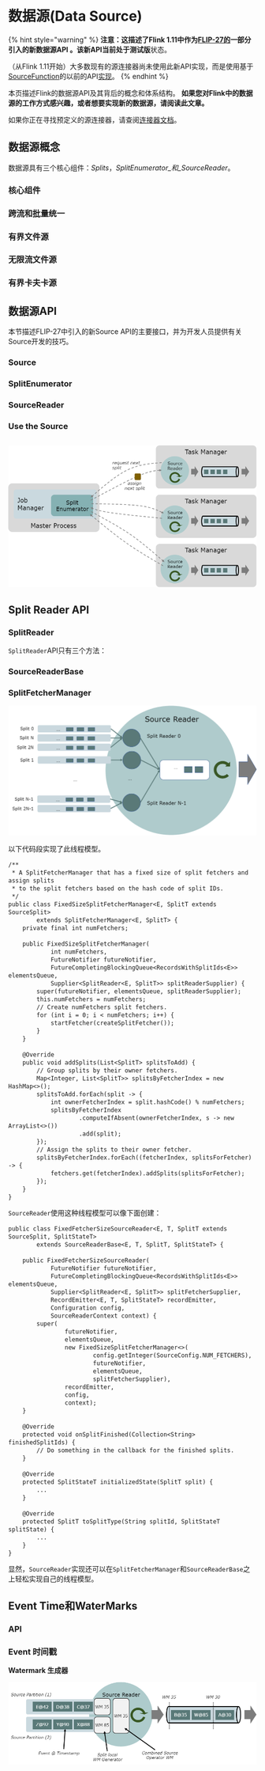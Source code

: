 # 数据源\(Data Source\)

{% hint style="warning" %}
**注意：**这描述了Flink 1.11中作为[FLIP-27的](https://cwiki.apache.org/confluence/display/FLINK/FLIP-27%3A+Refactor+Source+Interface)一部分引入的新数据源API 。该新API当前处于**测试版**状态。

（从Flink 1.11开始）大多数现有的源连接器尚未使用此新API实现，而是使用基于[SourceFunction](https://github.com/apache/flink/blob/master/flink-streaming-java/src/main/java/org/apache/flink/streaming/api/functions/source/SourceFunction.java)的以前的API[实现](https://github.com/apache/flink/blob/master/flink-streaming-java/src/main/java/org/apache/flink/streaming/api/functions/source/SourceFunction.java)。
{% endhint %}

本页描述Flink的数据源API及其背后的概念和体系结构。 **如果您对Flink中的数据源的工作方式感兴趣，或者想要实现新的数据源，请阅读此文章。**

如果你正在寻找预定义的源连接器，请查阅[连接器文档](https://ci.apache.org/projects/flink/flink-docs-release-1.11/dev/connectors/)。

## 数据源概念

 数据源具有三个核心组件：_Splits_，_SplitEnumerator_和_SourceReader_。

###  **核心组件**

###  **跨流和批量统一**

###  **有界文件源**

###  **无限流文件源**



###  **有界卡夫卡源**

## 数据源API

本节描述FLIP-27中引入的新Source API的主要接口，并为开发人员提供有关Source开发的技巧。

### **Source**

### SplitEnumerator

### SourceReader

### Use the Source





## 

![](../../.gitbook/assets/image%20%2848%29.png)

## Split Reader API

### SplitReader

 `SplitReader`API只有三个方法：

### SourceReaderBase

### SplitFetcherManager

![](../../.gitbook/assets/image%20%2851%29.png)

以下代码段实现了此线程模型。

```text
/**
 * A SplitFetcherManager that has a fixed size of split fetchers and assign splits 
 * to the split fetchers based on the hash code of split IDs.
 */
public class FixedSizeSplitFetcherManager<E, SplitT extends SourceSplit> 
        extends SplitFetcherManager<E, SplitT> {
    private final int numFetchers;

    public FixedSizeSplitFetcherManager(
            int numFetchers,
            FutureNotifier futureNotifier,
            FutureCompletingBlockingQueue<RecordsWithSplitIds<E>> elementsQueue,
            Supplier<SplitReader<E, SplitT>> splitReaderSupplier) {
        super(futureNotifier, elementsQueue, splitReaderSupplier);
        this.numFetchers = numFetchers;
        // Create numFetchers split fetchers.
        for (int i = 0; i < numFetchers; i++) {
            startFetcher(createSplitFetcher());
        }
    }

    @Override
    public void addSplits(List<SplitT> splitsToAdd) {
        // Group splits by their owner fetchers.
        Map<Integer, List<SplitT>> splitsByFetcherIndex = new HashMap<>();
        splitsToAdd.forEach(split -> {
            int ownerFetcherIndex = split.hashCode() % numFetchers;
            splitsByFetcherIndex
                    .computeIfAbsent(ownerFetcherIndex, s -> new ArrayList<>())
                    .add(split);
        });
        // Assign the splits to their owner fetcher.
        splitsByFetcherIndex.forEach((fetcherIndex, splitsForFetcher) -> {
            fetchers.get(fetcherIndex).addSplits(splitsForFetcher);
        });
    }
}
```

`SourceReader`使用这种线程模型可以像下面创建：

```text
public class FixedFetcherSizeSourceReader<E, T, SplitT extends SourceSplit, SplitStateT>
        extends SourceReaderBase<E, T, SplitT, SplitStateT> {

    public FixedFetcherSizeSourceReader(
            FutureNotifier futureNotifier,
            FutureCompletingBlockingQueue<RecordsWithSplitIds<E>> elementsQueue,
            Supplier<SplitReader<E, SplitT>> splitFetcherSupplier,
            RecordEmitter<E, T, SplitStateT> recordEmitter,
            Configuration config,
            SourceReaderContext context) {
        super(
                futureNotifier,
                elementsQueue,
                new FixedSizeSplitFetcherManager<>(
                        config.getInteger(SourceConfig.NUM_FETCHERS),
                        futureNotifier,
                        elementsQueue,
                        splitFetcherSupplier),
                recordEmitter,
                config,
                context);
    }

    @Override
    protected void onSplitFinished(Collection<String> finishedSplitIds) {
        // Do something in the callback for the finished splits.
    }

    @Override
    protected SplitStateT initializedState(SplitT split) {
        ...
    }

    @Override
    protected SplitT toSplitType(String splitId, SplitStateT splitState) {
        ...
    }
}
```

显然，`SourceReader`实现还可以在`SplitFetcherManager`和`SourceReaderBase`之上轻松实现自己的线程模型。

## Event Time和WaterMarks



### **API**

### **Event 时间戳**

**Watermark 生成器**

![](../../.gitbook/assets/image%20%2849%29.png)

